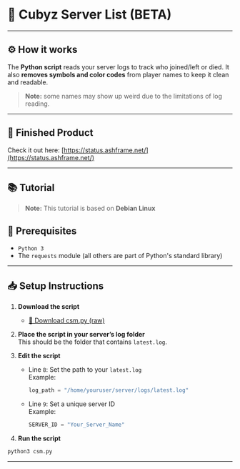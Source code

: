 # 🚀 **Cubyz Server List** (BETA)

---

## ⚙️ How it works  
The **Python script** reads your server logs to track who joined/left or died.
It also **removes symbols and color codes** from player names to keep it clean and readable.

> **Note:** some names may show up weird due to the limitations of log reading.
---

## 🎉 Finished Product  
Check it out here: [https://status.ashframe.net/](https://status.ashframe.net/)

---

## 📚 Tutorial

> **Note:** This tutorial is based on **Debian Linux**

## 🔧 Prerequisites
- `Python 3`
- The `requests` module (all others are part of Python's standard library)

---

## 📥 Setup Instructions

1. **Download the script**  
   - [🔽 Download csm.py (raw)](https://raw.githubusercontent.com/iNiKKo/cubyz-server-list/main/Scripts/csm.py)

2. **Place the script in your server’s log folder**  
   This should be the folder that contains `latest.log`.

3. **Edit the script**
   - Line `8`: Set the path to your `latest.log`  
     Example:
     ```python
     log_path = "/home/youruser/server/logs/latest.log"
     ```
   - Line `9`: Set a unique server ID  
     Example:
     ```python
     SERVER_ID = "Your_Server_Name"
     ```

4. **Run the script**
```bash
python3 csm.py
```

---
